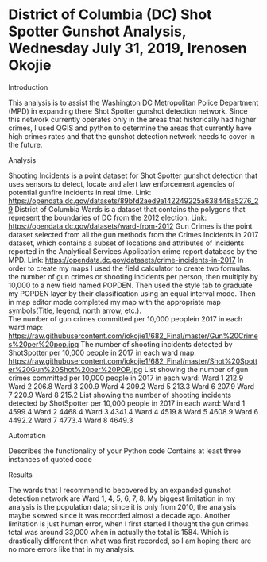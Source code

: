 # District of Columbia (DC) Shot Spotter Gunshot Analysis, Wednesday July 31, 2019, Irenosen Okojie

Introduction

This analysis is to assist the Washington DC Metropolitan Police Department (MPD) in expanding there Shot Spotter gunshot detection network. Since this network currently operates only in the areas that historically had higher crimes, I used QGIS and python to determine the areas that currently have high crimes rates and that the gunshot detection network needs to cover in the future. 

Analysis

Shooting Incidents is a point dataset for Shot Spotter gunshot detection that uses sensors to detect, locate and alert law enforcement agencies of potential gunfire incidents in real time. Link: https://opendata.dc.gov/datasets/89bfd2aed9a142249225a638448a5276_29
District of Columbia Wards is a dataset that contains the polygons that represent the boundaries of DC from the 2012 election. Link: https://opendata.dc.gov/datasets/ward-from-2012
Gun Crimes is the point dataset selected from all the gun methods from the Crimes Incidents in 2017 dataset, which contains a subset of locations and attributes of incidents reported in the Analytical Services Application crime report database by the MPD. Link: https://opendata.dc.gov/datasets/crime-incidents-in-2017
In order to create my maps I used the field calculator to create two formulas: the number of gun crimes or shooting incidents per person, then multiply by 10,000 to a new field named POPDEN. Then used the style tab to graduate my POPDEN layer by their classification using an equal interval mode. Then in map editor mode completed my map with the appropriate map symbols(Title, legend, north arrow, etc.).  
The number of gun crimes committed per 10,000 peoplein 2017 in each ward map:
https://raw.githubusercontent.com/iokojie1/682_Final/master/Gun%20Crimes%20per%20pop.jpg
The number of shooting incidents detected by ShotSpotter per 10,000 people in 2017 in each ward map:
https://raw.githubusercontent.com/iokojie1/682_Final/master/Shot%20Spotter%20Gun%20Shot%20per%20POP.jpg
List showing the number of gun crimes committed per 10,000 people in 2017 in each ward:
Ward 1	212.9
Ward 2	206.8
Ward 3	200.9
Ward 4	209.2
Ward 5	213.3
Ward 6	207.9
Ward 7	220.9
Ward 8	215.2
List showing the number of shooting incidents detected by ShotSpotter per 10,000 people in 2017 in each ward: 
Ward 1	4599.4
Ward 2	4468.4
Ward 3	4341.4
Ward 4	4519.8
Ward 5	4608.9
Ward 6	4492.2
Ward 7	4773.4
Ward 8	4649.3

Automation

Describes the functionality of your Python code
Contains at least three instances of quoted code

Results

The wards that I recommend to becovered by an expanded gunshot detection network are Ward 1, 4, 5, 6, 7, 8.
My biggest limitation in my analysis is the population data; since it is only from 2010, the analysis maybe skewed since it was recorded almost a decade ago. Another limitation is just human error, when I first started I thought the gun crimes total was around 33,000 when in actually the total is 1584. Which is drastically different then what was first recorded, so I am hoping there are no more errors like that in my analysis. 

